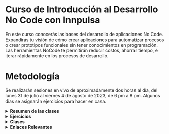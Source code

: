 # Curso de Introducción al Desarrollo No Code con Innpulsa

En este curso conocerás las bases del desarrollo de aplicaciones No Code. Expandirás tu visión de cómo crear aplicaciones para automatizar procesos o crear prototipos funcionales sin tener conocimientos en programación. Las herramientas NoCode te permitirán reducir costos, ahorrar tiempo, e iterar rápidamente en los procesos de desarrollo.

# Metodología

Se realizarán sesiones en vivo de aproximadamente dos horas al día, del lunes 31 de julio al viernes 4 de agosto de 2023, de 6 pm a 8 pm. Algunos días se asignarán ejercicios para hacer en casa.

<details>
<summary><strong>Resumen de las clases</strong></summary>


<details>
   <summary><strong>Resumen de la Primera Clase</strong></summary>
   
   En la primera clase, abordamos los siguientes temas:
   
   1. Conceptos Básicos de Desarrollo:
      - Front-end: Interfaz de usuario con la que los usuarios interactúan directamente.
      - Back-end: Lógica y gestión de datos detrás de la interfaz de usuario.
      - Bases de Datos: Almacenamiento y organización de la información de la aplicación.
      - Integración Continua: Prácticas para implementar cambios de manera fluida y automática.
   
   2. Herramientas Low Code y No Code:
      - Ventajas y Desventajas de estas herramientas para el desarrollo rápido de aplicaciones.
      - Ejemplos: Bubble.io y 8base.com, que permiten crear aplicaciones sin codificación tradicional.
   
   3. Conociendo Bubble.io:
      - Explicación de los componentes visuales principales y cómo se utilizan para diseñar la interfaz de usuario.
      - Introducción al flujo de trabajo y cómo configurar acciones y respuestas a eventos.
</details>

<details>
   <summary><strong>Resumen de la Segunda Clase</strong></summary>
   
   En nuestra segunda clase, exploramos los siguientes temas:
   
   1. Componentes de Tipo Container:
      - Introducción a los componentes container y su función como contenedores visuales para otros elementos.
      - Cómo utilizar los containers para agrupar y organizar otros componentes en la interfaz de usuario.
   
   2. Componente Input Text y Formularios:
      - Detalles sobre el componente Input Text de la sección Input Form.
      - Creación de formularios interactivos utilizando el componente Input Text para recopilar información de los usuarios.
   
   3. Creación de Formularios y Workflows:
      - Diseño y configuración de un formulario pequeño para crear registros.
      - Establecimiento de un workflow para guardar la información del formulario en la tabla de usuarios.
   
   4. Funcionalidad de Login y Logout:
      - Configuración de un formulario de login para autenticar a los usuarios.
      - Implementación de un botón para realizar el logout y cerrar la sesión de usuario.
   
</details>
</details>

<details>
<summary><strong>Ejercicios</strong></summary>

### Día 1.

Ingresar a bubble.io y crear una cuenta (Registrarse como usuario).
Interactuar con el editor de Bubble y los diferentes componentes.

### Día 2.

Crea un Formulario para hacer un registro de un usuario y configura las acciónes necesarias para realizar el registro de forma exitosa.
Crea un Formulario explorando algunos de los componentes Input Forms.

</details>

<details>
<summary><strong>Clases</strong></summary>

- Grabación de la primera clase: [YouTube](https://www.youtube.com/watch?v=fNq8sILOalo)
- Grabación de la segunda clase: [YouTube](https://www.youtube.com/watch?v=bGJM9exLg0A&list=PLxyfMWnjW2kscw0zVPDEh-J12RtmfjiUV&index=2)

</details>

<details>
<summary><strong>Enlaces Relevantes</strong></summary>

- 8base.com: [Sitio Web](https://www.8base.com/)
- Bubble.io: [Sitio Web](https://bubble.io/)
- Documentación de Bubble.io: [Documentación](https://manual.bubble.io/)
- Academia de Bubble.io: [Academia](https://bubble.io/academy)
- Ruta de Aprendizaje en Desarrollo: [roadmap.sh](https://roadmap.sh)

</details>
